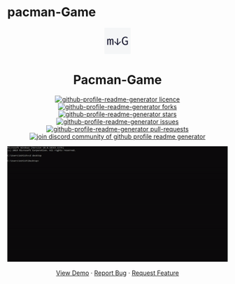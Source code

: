 # pacman-Game


<p align="center">
  <a href="https://ashish2030.github.io/gh-profile-readme-generator">
    <img alt="GitHub Profile Readme Generator" src="./src/images/mdg.png" width="60" />
  </a>
</p>
<h1 align="center">
  Pacman-Game
</h1>

<p align="center">
<a href="https://github.com/ashish2030/github-profile-readme-generator/blob/master/LICENSE" target="blank">
<img src="https://img.shields.io/github/license/ashish2030/github-profile-readme-generator?style=flat-square" alt="github-profile-readme-generator licence" />
</a>
<a href="https://github.com/ashish2030/github-profile-readme-generator/fork" target="blank">
<img src="https://img.shields.io/github/forks/ashish2030/github-profile-readme-generator?style=flat-square" alt="github-profile-readme-generator forks"/>
</a>
<a href="https://github.com/ashish2030/github-profile-readme-generator/stargazers" target="blank">
<img src="https://img.shields.io/github/stars/rahuldkjain/github-profile-readme-generator?style=flat-square" alt="github-profile-readme-generator stars"/>
</a>
<a href="https://github.com/ashish2030/github-profile-readme-generator/issues" target="blank">
<img src="https://img.shields.io/github/issues/rahuldkjain/github-profile-readme-generator?style=flat-square" alt="github-profile-readme-generator issues"/>
</a>
<a href="https://github.com/ashish2030/github-profile-readme-generator/pulls" target="blank">
<img src="https://img.shields.io/github/issues-pr/rahuldkjain/github-profile-readme-generator?style=flat-square" alt="github-profile-readme-generator pull-requests"/>
</a>
<a href="https://discord.gg/HHMs7Eg" target="blank">
<img src="https://img.shields.io/discord/735303195105951764?label=Join%20Community&logo=discord&style=flat-square" alt="join discord community of github profile readme generator"/>
</a>
</p>

<p align="center"><img src="./src/images/ezgif.com-gif-maker.gif" alt="github-profile-readme-generator gif" /></p>

<p align="center">
    <a href="https://ashish2030.github.io/gh-profile-readme-generator" target="blank">View Demo</a>
    ·
    <a href="https://github.com/ashish2030/github-profile-readme-generator/issues/new/choose">Report Bug</a>
    ·
    <a href="https://github.com/ashish2030/github-profile-readme-generator/issues/new/choose">Request Feature</a>
</p>


